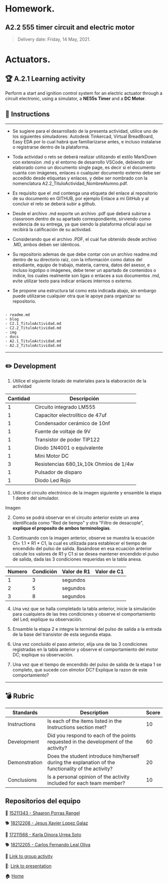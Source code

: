 # **Homework.**  

## A2.2 555 timer circuit and electric motor

> Delivery date: Friday, 14 May, 2021.
> 

# Actuators.

## 🏆 A.2.1 Learning activity

Perform a start and ignition control system for an electric actuator through a circuit electronic, using a simulator, a **NE55s Timer** and a **DC Motor**.


## 📘 Instructions
___

- Se sugiere para el desarrollado de la presenta actividad, utilice uno de los siguientes simuladores: Autodesk Tinkercad, Virtual BreadBoard, Easy EDA por lo cual habrá que familiarizarse antes, e incluso instalarse o registrarse dentro de la plataforma.

- Toda actividad o reto se deberá realizar utilizando el estilo MarkDown con extension .md y el entorno de desarrollo VSCode, debiendo ser elaborado como un documento single page, es decir si el documento cuanta con imágenes, enlaces o cualquier documento externo debe ser accedido desde etiquetas y enlaces, y debe ser nombrado con la nomenclatura A2.2_TituloActividad_NombreAlumno.pdf.

- Es requisito que el .md contenga una etiqueta del enlace al repositorio de su documento en GITHUB, por ejemplo Enlace a mi GitHub y al concluir el reto se deberá subir a github.

- Desde el archivo .md exporte un archivo .pdf que deberá subirse a classroom dentro de su apartado correspondiente, sirviendo como evidencia de su entrega, ya que siendo la plataforma oficial aquí se recibirá la calificación de su actividad.

- Considerando que el archivo .PDF, el cual fue obtenido desde archivo .MD, ambos deben ser idénticos.

- Su repositorio ademas de que debe contar con un archivo readme.md dentro de su directorio raíz, con la información como datos del estudiante, equipo de trabajo, materia, carrera, datos del asesor, e incluso logotipo o imágenes, debe tener un apartado de contenidos o indice, los cuales realmente son ligas o enlaces a sus documentos .md, evite utilizar texto para indicar enlaces internos o externo.

- Se propone una estructura tal como esta indicada abajo, sin embargo puede utilizarse cualquier otra que le apoye para organizar su repositorio.

```

- readme.md
- blog
- C2.1_TituloActividad.md
- C2.2_TituloActividad.md
- img
- docs
- A2.1_TituloActividad.md
- A2.2_TituloActividad.md

```

___

## ✏️ Development

1. Utilice el siguiente listado de materiales para la elaboración de la actividad
  
 Cantidad | Descripción                            |
----------|----------------------------------------|
 1        | Circuito integrado LM555               |
 1        | Capacitor electrolítico de 47uf        |
 1        | Condensador cerámico de 10nf           |
 1        | Fuente de voltaje de 9V                |
 1        | Transistor de poder TIP122             |
 1        | Diodo 1N4001 o equivalente             |
 1        | Mini Motor DC                          |
 3        | Resistencias 680,1k,10k Ohmios de 1/4w |
 1        | Pulsador de disparo                    |
 1        | Diodo Led Rojo                         |
  
  1. Utilice el circuito electrónico de la imagen siguiente y ensamble la etapa 1 dentro del simulador.
  
  Imagen
  

2. Como se podrá observar en el circuito anterior existe un area identificada como "Red de tiempo" y otra "Filtro de desacople", **explique el proposito de ambos terminologias**.

3. Continuando con la imagen anterior, observe se muestra la ecuación Ct= 1.1 * R1 * C1, la cual es utilizada para establecer el tiempo de encendido del pulso de salida. Basándose en esa ecuación anterior calcule los valores de R1 y C1 si se desea mantener encendido el pulso de salida, dada las 3 condiciones requeridas en la tabla anexa.

Numero | Condición | Valor de R1 | Valor de C1
-------|-----------|-------------|-------------|
 1     | 3         | segundos    |             |
 2     | 5         | segundos    |             |
 3     | 8         | segundos    |             |

4. Una vez que se halla completado la tabla anterior, inicie la simulación para cualquiera de las tres condiciones y observe el comportamiento del Led; explique su observación.

5. Ensamble la etapa 2 e integre la terminal del pulso de salida a la entrada de la base del transistor de esta segunda etapa. 

6. Una vez concluido el paso anterior, elija una de las 3 condiciones registradas en la tabla anterior y observe el comportamiento del motor DC; explique su observación.

7. Una vez que el tiempo de encendido del pulso de salida de la etapa 1 se completo, que sucede con elmotor DC? Explique la razon de este comportamiento?



___


## 💣 Rubric

| **Standards** | **Description**                                                                                       | **Score** |
| ------------- | ----------------------------------------------------------------------------------------------------- | --------- |
| Instructions  | Is each of the items listed in the Instructions section met?                                          | 10        |
| Development   | Did you respond to each of the points requested in the development of the activity?                   | 60        |
| Demonstration | Does the student introduce him/herself during the explanation of the functionality of the activity?   | 20        |
| Conclusions   | Is a personal opinion of the activity included for each team member?                                  | 10        |


## Repositorios del equipo

🥞 [15211343 - Shaaron Porras Rangel](https://github.com/ShaaronPR/Tareas)

🐕 [18212208 - Jesus Xavier Lopez Galaz](https://github.com/LopezJesus/Sistemas-Programables)

🧀 [17211568 - Karla Dinora Urrea Soto](https://github.com/Karldin11/SistemasProgramables)

🐕 [18212205 - Carlos Fernando Leal Oliva](https://github.com/FernandoOliva18212205/SistemasProgramables)

📁 [Link to group activity](https://github.com/ShaaronPR/Sistemas-Programables/blob/main/A2.1_NombreApellido_Sistematicos.md)

📁: [Link to presentation](https://docs.google.com/presentation/d/1U2_274BQayFjcz1JDQitWLlmBnXEKdPS5ScpuV05dzQ/edit?usp=sharing)


🏠 [Home](https://github.com/ShaaronPR/Sistemas-Programables)


